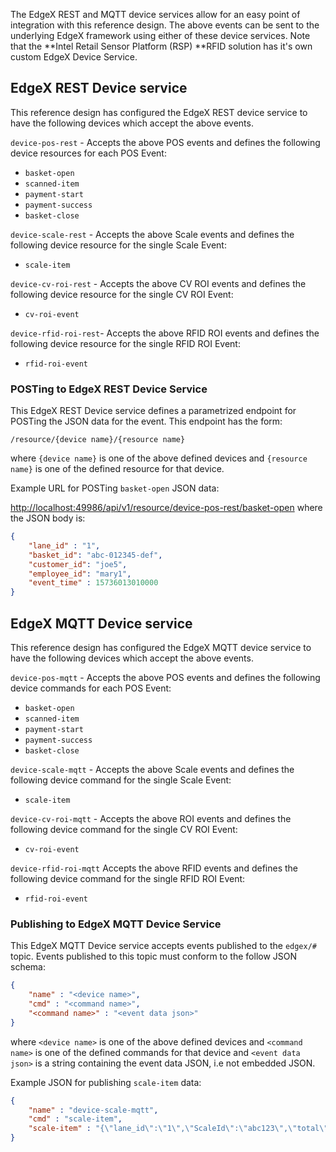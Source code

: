 The EdgeX REST and MQTT device services allow for an easy point of integration with this reference design. The above events can be sent to the underlying EdgeX framework using either of these device services. Note that the **Intel Retail Sensor Platform (RSP) **RFID solution has it's own custom EdgeX Device Service. 

## EdgeX REST Device service

This reference design has configured the EdgeX REST device service to have the following devices which accept the above events.  

`device-pos-rest` - Accepts the above POS events and defines the following device resources for each POS Event:

- `basket-open`
- `scanned-item`
- `payment-start`
- `payment-success`
- `basket-close`

`device-scale-rest` - Accepts the above Scale events and defines the following device resource for the single Scale Event:

- `scale-item`

`device-cv-roi-rest` - Accepts the above CV ROI events and defines the following device resource for the single CV ROI Event:

- `cv-roi-event`

`device-rfid-roi-rest`- Accepts the above RFID ROI events and defines the following device resource for the single RFID ROI Event:

- `rfid-roi-event`

### POSTing to EdgeX REST Device Service

This EdgeX REST Device service defines a parametrized endpoint for POSTing the JSON data for the event. This endpoint has the form:
``` text
/resource/{device name}/{resource name}
```

where `{device name}` is one of the above defined devices 
and `{resource name}` is one of the defined resource for that device.

Example URL for POSTing `basket-open` JSON data:

[http://localhost:49986/api/v1/resource/device-pos-rest/basket-open](https://localhost:49986/device-pos-rest/basket-open)
where the JSON body is:

``` json
{
	"lane_id" : "1",
	"basket_id": "abc-012345-def",
	"customer_id": "joe5",
	"employee_id": "mary1",
    "event_time" : 15736013010000
}
```

## EdgeX MQTT Device service

This reference design has configured the EdgeX MQTT device service to have the following devices which accept the above events.

`device-pos-mqtt` - Accepts the above POS events and defines the following device commands for each POS Event:

- `basket-open`
- `scanned-item`
- `payment-start`
- `payment-success`
- `basket-close`

`device-scale-mqtt` - Accepts the above Scale events and defines the following device command for the single Scale Event:

- `scale-item`

`device-cv-roi-mqtt` - Accepts the above ROI events and defines the following device command for the single CV ROI Event:

- `cv-roi-event`

`device-rfid-roi-mqtt` Accepts the above RFID events and defines the following device command for the single RFID ROI Event:

- `rfid-roi-event`

### Publishing to EdgeX MQTT Device Service

This EdgeX MQTT Device service accepts events published to the `edgex/#` topic. Events published to this topic must conform to the follow JSON schema:

``` json
{
	"name" : "<device name>",
    "cmd" : "<command name>",
    "<command name>" : "<event data json>"
}
```

where `<device name>` is one of the above defined devices 
and `<command name>` is one of the defined commands for that device
and `<event data json>` is a string containing the event data JSON, i.e not embedded JSON.

Example JSON for publishing `scale-item` data:

``` json
{
	"name" : "device-scale-mqtt",
    "cmd" : "scale-item",
    "scale-item" : "{\"lane_id\":\"1\",\"ScaleId\":\"abc123\",\"total\":3.25,\"delta\":1.15,\"units\":\"lbs\",\"event_time\":15736013940000}"
}
```
